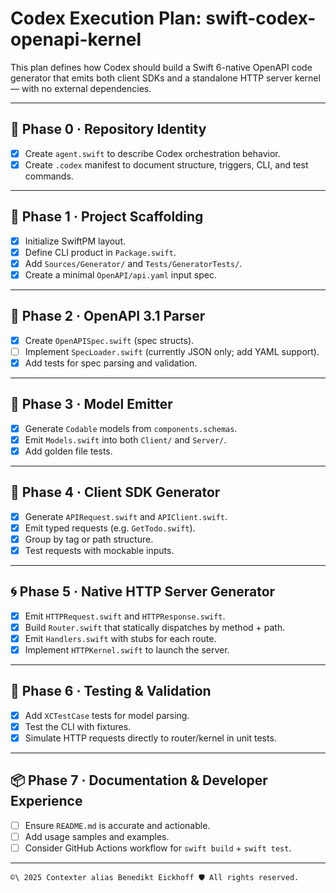 # Codex Execution Plan: swift-codex-openapi-kernel

This plan defines how Codex should build a Swift 6-native OpenAPI code generator that emits both client SDKs and a standalone HTTP server kernel — with no external dependencies.

---

## 🪪 Phase 0 · Repository Identity

- [x] Create `agent.swift` to describe Codex orchestration behavior.
- [x] Create `.codex` manifest to document structure, triggers, CLI, and test commands.

---

## 🧱 Phase 1 · Project Scaffolding

- [x] Initialize SwiftPM layout.
- [x] Define CLI product in `Package.swift`.
- [x] Add `Sources/Generator/` and `Tests/GeneratorTests/`.
- [x] Create a minimal `OpenAPI/api.yaml` input spec.

---

## 📜 Phase 2 · OpenAPI 3.1 Parser

- [x] Create `OpenAPISpec.swift` (spec structs).
- [ ] Implement `SpecLoader.swift` (currently JSON only; add YAML support).
- [x] Add tests for spec parsing and validation.

---

## 🧬 Phase 3 · Model Emitter

- [x] Generate `Codable` models from `components.schemas`.
- [x] Emit `Models.swift` into both `Client/` and `Server/`.
- [x] Add golden file tests.

---

## 🔌 Phase 4 · Client SDK Generator

- [x] Generate `APIRequest.swift` and `APIClient.swift`.
- [x] Emit typed requests (e.g. `GetTodo.swift`).
- [x] Group by tag or path structure.
- [x] Test requests with mockable inputs.

---

## 🌀 Phase 5 · Native HTTP Server Generator

- [x] Emit `HTTPRequest.swift` and `HTTPResponse.swift`.
- [x] Build `Router.swift` that statically dispatches by method + path.
- [x] Emit `Handlers.swift` with stubs for each route.
- [x] Implement `HTTPKernel.swift` to launch the server.

---

## 🧪 Phase 6 · Testing & Validation

- [x] Add `XCTestCase` tests for model parsing.
- [x] Test the CLI with fixtures.
- [x] Simulate HTTP requests directly to router/kernel in unit tests.

---

## 📦 Phase 7 · Documentation & Developer Experience

- [ ] Ensure `README.md` is accurate and actionable.
- [ ] Add usage samples and examples.
- [ ] Consider GitHub Actions workflow for `swift build` + `swift test`.

---

```` text
©\ 2025 Contexter alias Benedikt Eickhoff 🛡️ All rights reserved.
````
